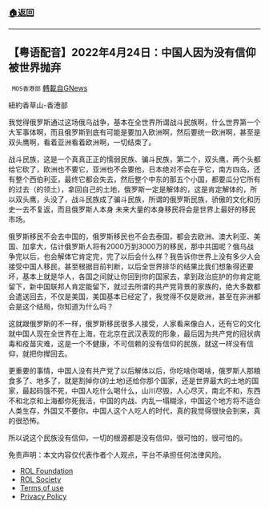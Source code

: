 ###  [:house:返回](README.md)
---


## 【粤语配音】2022年4月24日：中国人因为没有信仰被世界抛弃
` MOS香港部` [轉載自GNews](https://gnews.org/zh-hans/2413249/)

紐約香草山-香港部
  
我觉得俄罗斯通过这场俄乌战争，基本在全世界所谓战斗民族啊，什么世界第一个大军事体啊，而且俄罗斯到底有可能是要加入欧洲啊，然后要统一欧洲啊，甚至是双头鹰啊，看着亚洲看着欧洲啊，一切结束了。
 
战斗民族，这是一个真真正正的懦弱民族、骗斗民族，第二个，双头鹰，两个头都给它砍了，欧洲也不要它，亚洲也不会要他，日本绝对不会在乎它，南方四岛，还有整个西伯利亚，最终它都会失去，然后整个中东的那五个小国，都要瓜分它所有的过去（的领土），拿回自己的土地，俄罗斯一定是解体的，这是肯定解体的，所以双头鹰，头没了，战斗民族成了骗斗民族，所谓的俄罗斯民族，骄傲的文化和历史一去不复返，而且俄罗斯人本身 未来大量的本身移民将会是世界上最好的移民市场。
 
俄罗斯移民不会去中国的，俄罗斯移民也不会去泰国，都会去欧洲、澳大利亚、美国、加拿大，估计俄罗斯人将有2000万到3000万的移民，那中共国呢？俄乌战争完以后，也会解体它肯定完，完了以后会什么样？我告诉你世界上没有多少人会接受中国人移民，甚至根据目前判断，以后全世界排华的结果比我们想象得还要坏，基本上就是华人，各国之间就让你回到你的国家去，拿到政治庇护的你肯定能留下，新中国联邦人肯定能留下，就过去所谓的共产党背景的家族的，绝大多数都会遣送回去，不仅是美国，美国基本已经定了，我觉得不仅是欧洲，甚至在非洲都会是这个结局，你知道为什么吗？
 
这就跟俄罗斯的不一样，俄罗斯移民很多人接受，人家看来像白人，还有它的文化
就中国人现在全世界在上海，在北京在武汉表现的形象，最后因为共产党的冠状病毒和疫苗灾难，这是一个不健康，不可信赖的没有信仰的民族，就这一样没有信仰，就把你撵回去。
 
更重要的事情，中国人没有共产党了以后解体以后，你吃啥你喝啥，俄罗斯人那粮食多了、地多了，就是割掉你(的土地)还给你那个国家，还是世界最大的土地的国家，最起码饿不死，中国人吃什么喝什么，山川尽毁，人心尽灭，南北不和，东西不和北京和上海都你死我活，中国的内战、内乱一塌糊涂，中国这个地方将不适合人类生存，外国又不要你，中国人这个人吃人的时代，真的我觉得很快会到来，真的很恐怖。
 
所以说这个民族没有信仰，一切的根源都是没有信仰，很可怕的，很可怕的。

免责声明：本文内容仅代表作者个人观点，平台不承担任何法律风险。
  
- [ROL Foundation](https://rolfoundation.org/)
- [ROL Society](https://rolsociety.org/)
- [Terms of use](https://gnews.org/terms-of-use-3/)
- [Privacy Policy](https://gnews.org/privacy-policy/)
